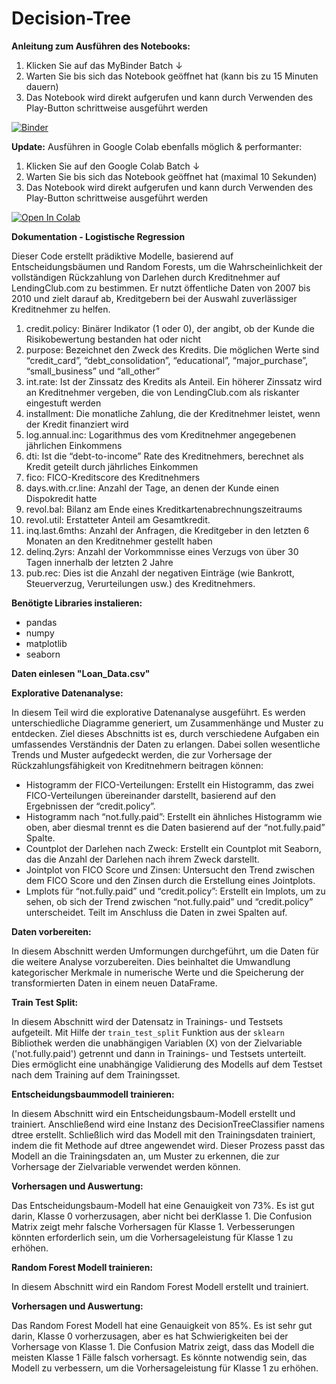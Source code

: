 # Decision-Tree

**Anleitung zum Ausführen des Notebooks:**
1. Klicken Sie auf das MyBinder Batch ↓
2. Warten Sie bis sich das Notebook geöffnet hat (kann bis zu 15 Minuten dauern)
3. Das Notebook wird direkt aufgerufen und kann durch Verwenden des Play-Button schrittweise ausgeführt werden
   
[![Binder](https://mybinder.org/badge_logo.svg)](https://mybinder.org/v2/gh/MichaelFranLu/Decision-Tree/master?labpath=3-Decision_Trees_und_Random_Forests_Projekt-Loesung.ipynb)

**Update:**
Ausführen in Google Colab ebenfalls möglich & performanter:
1. Klicken Sie auf den Google Colab Batch ↓
2. Warten Sie bis sich das Notebook geöffnet hat (maximal 10 Sekunden)
3. Das Notebook wird direkt aufgerufen und kann durch Verwenden des Play-Button schrittweise ausgeführt werden

<a target="_blank" href="https://colab.research.google.com/github/MichaelFranLu/Decision-Tree/blob/main/3-Decision_Trees_und_Random_Forests_Projekt-Loesung.ipynb">
  <img src="https://colab.research.google.com/assets/colab-badge.svg" alt="Open In Colab"/>
</a>


**Dokumentation - Logistische Regression**

Dieser Code erstellt prädiktive Modelle, basierend auf Entscheidungsbäumen und Random Forests, um die Wahrscheinlichkeit der vollständigen Rückzahlung von Darlehen durch Kreditnehmer auf LendingClub.com zu bestimmen. Er nutzt öffentliche Daten von 2007 bis 2010 und zielt darauf ab, Kreditgebern bei der Auswahl zuverlässiger Kreditnehmer zu helfen.

1. credit.policy: Binärer Indikator (1 oder 0), der angibt, ob der Kunde die Risikobewertung bestanden hat oder nicht
2. purpose: Bezeichnet den Zweck des Kredits. Die möglichen Werte sind “credit_card”, “debt_consolidation”, “educational”, “major_purchase”, “small_business” und “all_other”
3. int.rate: Ist der Zinssatz des Kredits als Anteil. Ein höherer Zinssatz wird an Kreditnehmer vergeben, die von LendingClub.com als riskanter eingestuft werden
4. installment: Die monatliche Zahlung, die der Kreditnehmer leistet, wenn der Kredit finanziert wird
5. log.annual.inc: Logarithmus des vom Kreditnehmer angegebenen jährlichen Einkommens
6. dti: Ist die “debt-to-income” Rate des Kreditnehmers, berechnet als Kredit geteilt durch jährliches Einkommen
7. fico: FICO-Kreditscore des Kreditnehmers
8. days.with.cr.line: Anzahl der Tage, an denen der Kunde einen Dispokredit hatte
9. revol.bal: Bilanz am Ende eines Kreditkartenabrechnungszeitraums
10. revol.util: Erstatteter Anteil am Gesamtkredit.
11. inq.last.6mths: Anzahl der Anfragen, die Kreditgeber in den letzten 6 Monaten an den Kreditnehmer gestellt haben
12. delinq.2yrs: Anzahl der Vorkommnisse eines Verzugs von über 30 Tagen innerhalb der letzten 2 Jahre
13. pub.rec: Dies ist die Anzahl der negativen Einträge (wie Bankrott, Steuerverzug, Verurteilungen usw.) des Kreditnehmers.

**Benötigte Libraries instalieren:**
- pandas
- numpy
- matplotlib
- seaborn

**Daten einlesen "Loan_Data.csv"**


**Explorative Datenanalyse:**

In diesem Teil wird die explorative Datenanalyse ausgeführt. Es werden unterschiedliche Diagramme generiert, um Zusammenhänge und Muster zu entdecken. Ziel dieses Abschnitts ist es, durch verschiedene Aufgaben ein umfassendes Verständnis der Daten zu erlangen. Dabei sollen wesentliche Trends und Muster aufgedeckt werden, die zur Vorhersage der Rückzahlungsfähigkeit von Kreditnehmern beitragen können:

- Histogramm der FICO-Verteilungen: Erstellt ein Histogramm, das zwei FICO-Verteilungen übereinander darstellt, basierend auf den Ergebnissen der “credit.policy”.
- Histogramm nach “not.fully.paid”: Erstellt ein ähnliches Histogramm wie oben, aber diesmal trennt es die Daten basierend auf der “not.fully.paid” Spalte.
- Countplot der Darlehen nach Zweck: Erstellt ein Countplot mit Seaborn, das die Anzahl der Darlehen nach ihrem Zweck darstellt.
- Jointplot von FICO Score und Zinsen: Untersucht den Trend zwischen dem FICO Score und den Zinsen durch die Erstellung eines Jointplots.
- Lmplots für “not.fully.paid” und “credit.policy”: Erstellt ein lmplots, um zu sehen, ob sich der Trend zwischen “not.fully.paid” und “credit.policy” unterscheidet. Teilt im Anschluss die Daten in zwei Spalten auf.

**Daten vorbereiten:**

In diesem Abschnitt werden Umformungen durchgeführt, um die Daten für die weitere Analyse vorzubereiten. Dies beinhaltet die Umwandlung kategorischer Merkmale in numerische Werte und die Speicherung der transformierten Daten in einem neuen DataFrame.

**Train Test Split:**

In diesem Abschnitt wird der Datensatz in Trainings- und Testsets aufgeteilt. Mit Hilfe der `train_test_split` Funktion aus der `sklearn` Bibliothek werden die unabhängigen Variablen (X) von der Zielvariable ('not.fully.paid') getrennt und dann in Trainings- und Testsets unterteilt. Dies ermöglicht eine unabhängige Validierung des Modells auf dem Testset nach dem Training auf dem Trainingsset.

**Entscheidungsbaummodell trainieren:**

In diesem Abschnitt wird ein Entscheidungsbaum-Modell erstellt und trainiert. Anschließend wird eine Instanz des DecisionTreeClassifier namens dtree erstellt. Schließlich wird das Modell mit den Trainingsdaten trainiert, indem die fit Methode auf dtree angewendet wird. Dieser Prozess passt das Modell an die Trainingsdaten an, um Muster zu erkennen, die zur Vorhersage der Zielvariable verwendet werden können.

**Vorhersagen und Auswertung:**

Das Entscheidungsbaum-Modell hat eine Genauigkeit von 73%. Es ist gut darin, Klasse 0 vorherzusagen, aber nicht bei  derKlasse 1. Die Confusion Matrix zeigt mehr falsche Vorhersagen für Klasse 1. Verbesserungen könnten erforderlich sein, um die Vorhersageleistung für Klasse 1 zu erhöhen.

**Random Forest Modell trainieren:**

In diesem Abschnitt wird ein Random Forest Modell erstellt und trainiert.

**Vorhersagen und Auswertung:**

Das Random Forest Modell hat eine Genauigkeit von 85%. Es ist sehr gut darin, Klasse 0 vorherzusagen, aber es hat Schwierigkeiten bei der Vorhersage von Klasse 1. Die Confusion Matrix zeigt, dass das Modell die meisten Klasse 1 Fälle falsch vorhersagt. Es könnte notwendig sein, das Modell zu verbessern, um die Vorhersageleistung für Klasse 1 zu erhöhen.
